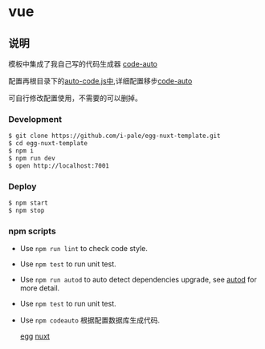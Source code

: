 # vue



## 说明

模板中集成了我自己写的代码生成器 [code-auto](https://github.com/i-pale/Code-auto)

配置再根目录下的[auto-code.js中](blob/master/auto-code.js),详细配置移步[code-auto](https://github.com/i-pale/Code-auto)

可自行修改配置使用，不需要的可以删掉。

### Development

```bash
$ git clone https://github.com/i-pale/egg-nuxt-template.git
$ cd egg-nuxt-template
$ npm i
$ npm run dev
$ open http://localhost:7001
```

### Deploy

```bash
$ npm start
$ npm stop
```

### npm scripts

- Use `npm run lint` to check code style.
- Use `npm test` to run unit test.
- Use `npm run autod` to auto detect dependencies upgrade, see [autod](https://www.npmjs.com/package/autod) for more detail.
- Use `npm test` to run unit test.
- Use `npm codeauto` 根据配置数据库生成代码.

    [egg](https://eggjs.org)
    [nuxt](https://nuxtjs.org)
